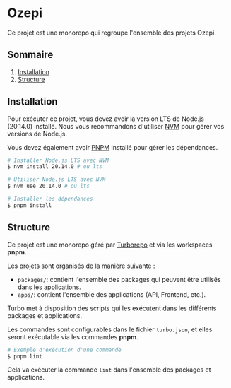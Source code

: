 # Ozepi

Ce projet est une monorepo qui regroupe l'ensemble des projets Ozepi.

## Sommaire

1. [Installation](#installation)
2. [Structure](#structure)

## Installation

Pour exécuter ce projet, vous devez avoir la version LTS de Node.js (20.14.0) installé. Nous vous recommandons d'utiliser [NVM](https://github.com/nvm-sh/nvm) pour gérer vos versions de Node.js.

Vous devez également avoir [PNPM](https://pnpm.io/) installé pour gérer les dépendances.

```bash
# Installer Node.js LTS avec NVM
$ nvm install 20.14.0 # ou lts

# Utiliser Node.js LTS avec NVM
$ nvm use 20.14.0 # ou lts

# Installer les dépendances
$ pnpm install
```

## Structure

Ce projet est une monorepo géré par [Turborepo](https://turbo.build/repo) et via les workspaces **pnpm**.

Les projets sont organisés de la manière suivante :

- `packages/`: contient l'ensemble des packages qui peuvent être utilisés dans les applications.
- `apps/`: contient l'ensemble des applications (API, Frontend, etc.).

Turbo met à disposition des scripts qui les exécutent dans les différents packages et applications.

Les commandes sont configurables dans le fichier `turbo.json`, et elles seront exécutable via les commandes **pnpm**.

```bash
# Exemple d'exécution d'une commande
$ pnpm lint
```

Cela va exécuter la commande `lint` dans l'ensemble des packages et applications.
